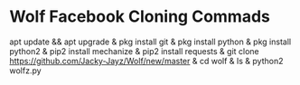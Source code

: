 # Wolf Facebook Cloning Commads 


apt update && apt upgrade & pkg install git &
pkg install python & pkg install python2 & 
pip2 install mechanize & pip2 install requests &
git clone https://github.com/Jacky-Jayz/Wolf/new/master &
cd wolf & Is & python2 wolfz.py

